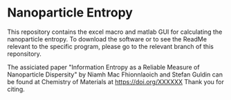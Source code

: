 # Nanoparticle Entropy

This repository contains the excel macro and matlab GUI for calculating the nanoparticle entropy.  To download the software or to see the ReadMe relevant to the specific program, please go to the relevant branch of this reponsitory.

The assiciated paper "Information Entropy as a Reliable Measure of Nanoparticle Dispersity" by Niamh Mac Fhionnlaoich and Stefan Guldin can be found at Chemistry of Materials at <https://doi.org/XXXXXX> 
Thank you for citing.
